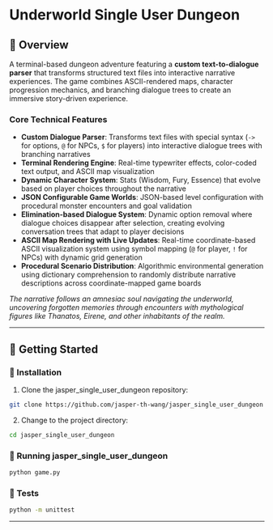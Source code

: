# Underworld Single User Dungeon

## 📍 Overview

A terminal-based dungeon adventure featuring a **custom text-to-dialogue parser** that transforms structured text files into interactive narrative experiences. The game combines ASCII-rendered maps, character progression mechanics, and branching dialogue trees to create an immersive story-driven experience.

### Core Technical Features

- **Custom Dialogue Parser**: Transforms text files with special syntax (`->` for options, `@` for NPCs, `$` for players) into interactive dialogue trees with branching narratives
- **Terminal Rendering Engine**: Real-time typewriter effects, color-coded text output, and ASCII map visualization
- **Dynamic Character System**: Stats (Wisdom, Fury, Essence) that evolve based on player choices throughout the narrative
- **JSON Configurable Game Worlds**: JSON-based level configuration with procedural monster encounters and goal validation
- **Elimination-based Dialogue System**: Dynamic option removal where dialogue choices disappear after selection, creating evolving conversation trees that adapt to player decisions
- **ASCII Map Rendering with Live Updates**: Real-time coordinate-based ASCII visualization system using symbol mapping (`@` for player, `!` for NPCs) with dynamic grid generation
- **Procedural Scenario Distribution**: Algorithmic environmental generation using dictionary comprehension to randomly distribute narrative descriptions across coordinate-mapped game boards

*The narrative follows an amnesiac soul navigating the underworld, uncovering forgotten memories through encounters with mythological figures like Thanatos, Eirene, and other inhabitants of the realm.*

---

## 🚀 Getting Started

### 🔧 Installation

1. Clone the jasper_single_user_dungeon repository:

```sh
git clone https://github.com/jasper-th-wang/jasper_single_user_dungeon
```

2. Change to the project directory:

```sh
cd jasper_single_user_dungeon
```

### 🤖 Running jasper_single_user_dungeon

```sh
python game.py
```

### 🧪 Tests

```sh
python -m unittest
```

---
